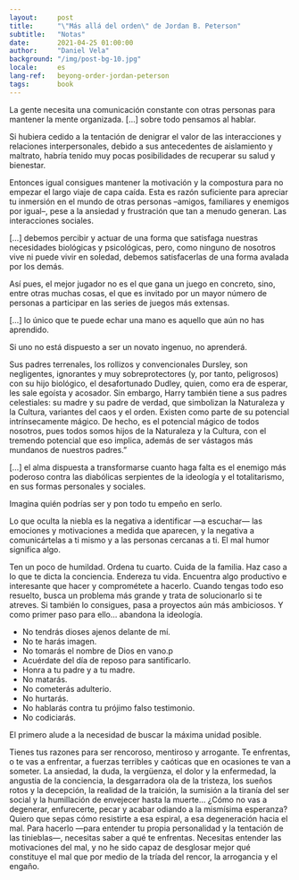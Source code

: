 ```yaml
---
layout:     post
title:      "\"Más allá del orden\" de Jordan B. Peterson"
subtitle:   "Notas"
date:       2021-04-25 01:00:00
author:     "Daniel Vela"
background: "/img/post-bg-10.jpg"
locale:     es
lang-ref:   beyong-order-jordan-peterson
tags: 		book
---
```


La gente necesita una comunicación constante con otras personas para mantener la mente organizada. […] sobre todo pensamos al hablar. 

Si hubiera cedido a la tentación de denigrar el valor de las interacciones y relaciones interpersonales, debido a sus antecedentes de aislamiento y maltrato, habría tenido muy pocas posibilidades de recuperar su salud y bienestar.

Entonces igual consigues mantener la motivación y la compostura para no empezar el largo viaje de capa caída. Esta es razón suficiente para apreciar tu inmersión en el mundo de otras personas –amigos, familiares y enemigos por igual–, pese a la ansiedad y frustración que tan a menudo generan. Las interacciones sociales.

[…] debemos percibir y actuar de una forma que satisfaga nuestras necesidades biológicas y psicológicas, pero, como ninguno de nosotros vive ni puede vivir en soledad, debemos satisfacerlas de una forma avalada por los demás.

Así pues, el mejor jugador no es el que gana un juego en concreto, sino, entre otras muchas cosas, el que es invitado por un mayor número de personas a participar en las series de juegos más extensas.

[…] lo único que te puede echar una mano es aquello que aún no has aprendido.

Si uno no está dispuesto a ser un novato ingenuo, no aprenderá.

Sus padres terrenales, los rollizos y convencionales Dursley, son negligentes, ignorantes y muy sobreprotectores (y, por tanto, peligrosos) con su hijo biológico, el desafortunado Dudley, quien, como era de esperar, les sale egoísta y acosador. Sin embargo, Harry también tiene a sus padres celestiales: su madre y su padre de verdad, que simbolizan la Naturaleza y la Cultura, variantes del caos y el orden. Existen como parte de su potencial intrínsecamente mágico. De hecho, es el potencial mágico de todos nosotros, pues todos somos hijos de la Naturaleza y la Cultura, con el tremendo potencial que eso implica, además de ser vástagos más mundanos de nuestros padres.”

[…] el alma dispuesta a transformarse cuanto haga falta es el enemigo más poderoso contra las diabólicas serpientes de la ideología y el totalitarismo, en sus formas personales y sociales.

Imagina quién podrías ser y pon todo tu empeño en serlo.

Lo que oculta la niebla es la negativa a identificar —a escuchar— las emociones y motivaciones a medida que aparecen, y la negativa a comunicártelas a ti mismo y a las personas cercanas a ti. El mal humor significa algo.

Ten un poco de humildad. Ordena tu cuarto. Cuida de la familia. Haz caso a lo que te dicta la conciencia. Endereza tu vida. Encuentra algo productivo e interesante que hacer y comprométete a hacerlo. Cuando tengas todo eso resuelto, busca un problema más grande y trata de solucionarlo si te atreves. Si también lo consigues, pasa a proyectos aún más ambiciosos. Y como primer paso para ello… abandona la ideología.

- No tendrás dioses ajenos delante de mí.
- No te harás imagen.
- No tomarás el nombre de Dios en vano.p
- Acuérdate del día de reposo para santificarlo.
- Honra a tu padre y a tu madre.
- No matarás.
- No cometerás adulterio.
- No hurtarás.
- No hablarás contra tu prójimo falso testimonio.
- No codiciarás.

El primero alude a la necesidad de buscar la máxima unidad posible.

Tienes tus razones para ser rencoroso, mentiroso y arrogante. Te enfrentas, o te vas a enfrentar, a fuerzas terribles y caóticas que en ocasiones te van a someter. La ansiedad, la duda, la vergüenza, el dolor y la enfermedad, la angustia de la conciencia, la desgarradora ola de la tristeza, los sueños rotos y la decepción, la realidad de la traición, la sumisión a la tiranía del ser social y la humillación de envejecer hasta la muerte… ¿Cómo no vas a degenerar, enfurecerte, pecar y acabar odiando a la mismísima esperanza? Quiero que sepas cómo resistirte a esa espiral, a esa degeneración hacia el mal. Para hacerlo —para entender tu propia personalidad y la tentación de las tinieblas—, necesitas saber a qué te enfrentas. Necesitas entender las motivaciones del mal, y no he sido capaz de desglosar mejor qué constituye el mal que por medio de la tríada del rencor, la arrogancia y el engaño.

